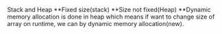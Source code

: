 Stack and Heap
**Fixed size(stack)
**Size not fixed(Heap)
**Dynamic memory allocation is done in heap which means if want to change size of array on runtime, we can by dynamic memory allocation(new).

